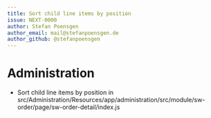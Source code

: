 ```yaml
---
title: Sort child line items by position
issue: NEXT-0000
author: Stefan Poensgen
author_email: mail@stefanpoensgen.de
author_github: @stefanpoensgen
---
```

# Administration
* Sort child line items by position in src/Administration/Resources/app/administration/src/module/sw-order/page/sw-order-detail/index.js
